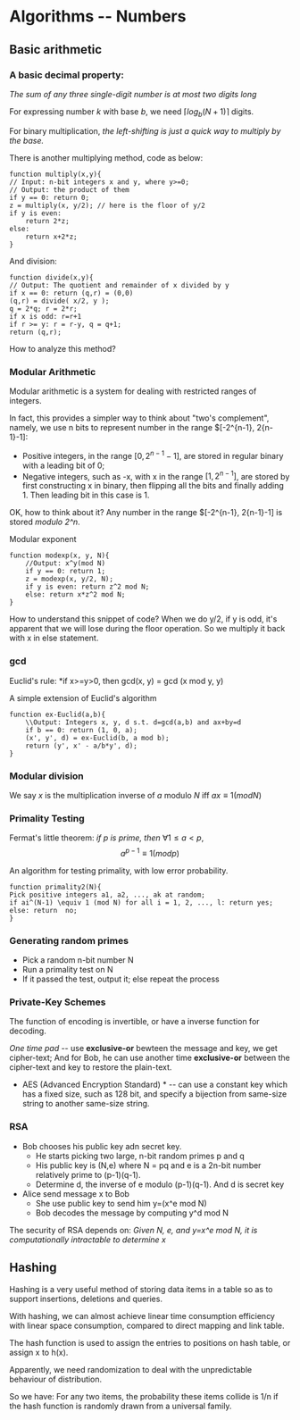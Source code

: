 # Algorithms -- Numbers

## Basic arithmetic
### A basic decimal property:
*The sum of any three single-digit number is at most two digits long*

For expressing number $k$ with base $b$, we need $\lceil log_{b}(N+1) \rceil$ digits.

For binary multiplication, *the left-shifting is just a quick way to multiply by the base.*

There is another multiplying method, code as below:
    
    function multiply(x,y){
    // Input: n-bit integers x and y, where y>=0;
    // Output: the product of them
    if y == 0: return 0;
    z = multiply(x, y/2); // here is the floor of y/2
    if y is even:
        return 2*z;
    else:
        return x+2*z;
    }

And division:

    function divide(x,y){
    // Output: The quotient and remainder of x divided by y
    if x == 0: return (q,r) = (0,0)
    (q,r) = divide( x/2, y );
    q = 2*q; r = 2*r;
    if x is odd: r=r+1
    if r >= y: r = r-y, q = q+1;
    return (q,r);

How to analyze this method?

### Modular Arithmetic
Modular arithmetic is a system for dealing with restricted ranges of integers. 

In fact, this provides a simpler way to think about "two's complement", namely, we use n bits to represent number in the range $[-2^{n-1}, 2{n-1}-1]:

* Positive integers, in the range $[0, 2^{n-1}-1]$, are stored in regular binary with a leading bit of 0;
* Negative integers, such as -x, with x in the range $[1, 2^{n-1}]$, are stored by first constructing x in binary, then flipping all the bits and finally adding 1. Then leading bit in this case is 1.

OK, how to think about it? Any number in the range $[-2^{n-1}, 2{n-1}-1] is stored *modulo 2^n*. 

Modular exponent

    function modexp(x, y, N){
        //Output: x^y(mod N)
        if y == 0: return 1;
        z = modexp(x, y/2, N);
        if y is even: return z^2 mod N;
        else: return x*z^2 mod N;
    }

How to understand this snippet of code? When we do y/2, if y is odd, it's apparent that we will lose during the floor operation. So we multiply it back with x in else statement.

### gcd
Euclid's rule: *if x>=y>0, then gcd(x, y) = gcd (x mod y, y)

A simple extension of Euclid's algorithm

    function ex-Euclid(a,b){
        \\Output: Integers x, y, d s.t. d=gcd(a,b) and ax+by=d
        if b == 0: return (1, 0, a);
        (x', y', d) = ex-Euclid(b, a mod b);
        return (y', x' - a/b*y', d);
    }

### Modular division
We say $x$ is the multiplication inverse of $a$ modulo $N$ iff $ax \equiv 1 (mod N)$

### Primality Testing
Fermat's little theorem: *if p is prime, then* $\forall 1 \leq a < p$, $$a^{p-1} \equiv 1 (mod p) $$

An algorithm for testing primality, with low error probability.

    function primality2(N){
    Pick positive integers a1, a2, ..., ak at random;
    if ai^(N-1) \equiv 1 (mod N) for all i = 1, 2, ..., l: return yes;
    else: return  no;
    }

### Generating random primes
* Pick a random n-bit number N
* Run a primality test on N
* If it passed the test, output it; else repeat the process

### Private-Key Schemes
The function of encoding is invertible, or have a inverse function for decoding.

*One time pad* -- use **exclusive-or** bewteen the message and key, we get cipher-text; And for Bob, he can use another time **exclusive-or** between the cipher-text and key to restore the plain-text.

* AES (Advanced Encryption Standard) * -- can use a constant key which has a fixed size, such as 128 bit, and specify a bijection from same-size string to another same-size string.

### RSA
* Bob chooses his public key adn secret key.
    * He starts picking two large, n-bit random primes p and q
    * His public key is (N,e) where N = pq and e is a 2n-bit number relatively prime to (p-1)(q-1). 
    * Determine d, the inverse of e modulo (p-1)(q-1). And d is secret key
* Alice send message x to Bob
    * She use public key to send him y=(x^e mod N)
    * Bob decodes the message by computing y^d mod N

The security of RSA depends on: *Given N, e, and y=x^e mod N, it is computationally intractable to determine x*

## Hashing
Hashing is a very useful method of storing data items in a table so as to support insertions, deletions and queries.

With hashing, we can almost achieve linear time consumption efficiency with linear space consumption, compared to direct mapping and link table.

The hash function is used to assign the entries to positions on hash table, or assign x to h(x).

Apparently, we need randomization to deal with the unpredictable behaviour of distribution.

So we have: For any two items, the probability these items collide is 1/n if the hash function is randomly drawn from a universal family.
